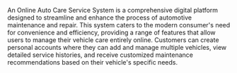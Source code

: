 An Online Auto Care Service System is a comprehensive digital platform designed to streamline and enhance the process of automotive maintenance and repair. This system caters to the modern consumer's need for convenience and efficiency, providing a range of features that allow users to manage their vehicle care entirely online. Customers can create personal accounts where they can add and manage multiple vehicles, view detailed service histories, and receive customized maintenance recommendations based on their vehicle's specific needs. 
